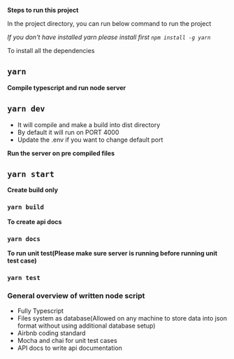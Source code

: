 **Steps to run this project**

In the project directory, you can run below command to run the project

_If you don't have installed yarn please install first_
_`npm install -g yarn`_



To install all the dependencies
## `yarn`


**Compile typescript and run node server**

## `yarn dev`

- It will compile and make a build into dist directory
- By default it will run on PORT 4000
- Update the .env if you want to change default port

**Run the server on pre compiled files**

## `yarn start`


**Create build only**

### `yarn build`


**To create api docs**
### `yarn docs`


**To run unit test(Please make sure server is running before running unit test case)**

### `yarn test`



### General overview of written node script
 - Fully Typescript 
 - Files system as database(Allowed on any machine to store data into json format without using additional database setup)
 - Airbnb coding standard
 - Mocha and chai for unit test cases
 - API docs to write api documentation

